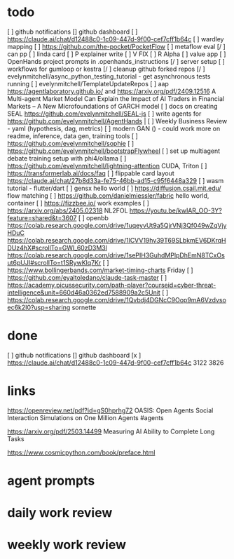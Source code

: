 
# todo
[ ] github notifications
[]   github dashboard
[ ] https://claude.ai/chat/d12488c0-1c09-447d-9f00-cef7cff1b64c
[ ] wardley mapping
[ ] https://github.com/the-pocket/PocketFlow
[ ] metaflow eval
[/ ] can pp
[ ] linda card
[ ] P explainer write
[ ] V FIX
[ ] R Alpha
[ ] value app
[ ] OpenHands project prompts in .openhands_instructions
[/ ] server setup
[ ] workflows for gumloop or kestra
[/ ] cleanup github forked repos
[/ ] evelynmitchell/async_python_testing_tutorial - get asynchronous tests running
[ ] evelynmitchell/TemplateUpdateRepos
[ ] aap https://agentlaboratory.github.io/ and https://arxiv.org/pdf/2409.12516 A Multi-agent Market Model Can Explain the Impact of AI Traders in Financial Markets – A New Microfoundations of GARCH model
[ ] docs on creating SEAL https://github.com/evelynmitchell/SEAL-js
[ ] write agents for https://github.com/evelynmitchell/AgentHands |
[ ] Weekly Business Review - yaml (hypothesis, dag, metrics)
[ ] modern GAN () - could work more on readme, inference, data gen, training tools
[ ] https://github.com/evelynmitchell/sophie
[ ] https://github.com/evelynmitchell/bootstrapFlywheel
[ ] set up multiagent debate training setup with phi4/ollama
[ ] https://github.com/evelynmitchell/lightning-attention CUDA, Triton
[ ] https://transformerlab.ai/docs/faq
[ ] flippable card layout https://claude.ai/chat/27b8d33a-fe75-46bb-ad15-c95f6448a329
[ ] wasm tutorial - flutter/dart
[ ] gensx hello world
[ ] https://diffusion.csail.mit.edu/ flow matching 
[ ] https://github.com/danielmiessler/fabric hello world, container
[ ] https://fizzbee.io/ work examples
[ ] https://arxiv.org/abs/2405.02318 NL2FOL
https://youtu.be/kwIAR_OO-3Y?feature=shared&t=3607
[ ] openbb https://colab.research.google.com/drive/1uqeyvUt9a5QjrVNj3Qf049wZqVjyHDuC https://colab.research.google.com/drive/1lCVV19hv39T69SLbkmEV6DKrqHDUz4hX#scrollTo=GWI_60zD3M3l https://colab.research.google.com/drive/1sePIH3GuhdMPlpDhEmN8TCxOsut6pUJI#scrollTo=t1SRywKlq7Kr
[ ]  https://www.bollingerbands.com/market-timing-charts Friday
[ ] https://github.com/eyaltoledano/claude-task-master
[ ] https://academy.picussecurity.com/path-player?courseid=cyber-threat-intelligence&unit=660d46a0362ed7588909a2c5Unit
[ ] https://colab.research.google.com/drive/1Qvbdj4DGNcC9Oop9mA6Vzdvsoec6k2I0?usp=sharing sornette

# done

[ ] github notifications
[]   github dashboard
[x ] https://claude.ai/chat/d12488c0-1c09-447d-9f00-cef7cff1b64c 3122 3826
# links

https://openreview.net/pdf?id=gS0hprhg72 OASIS: Open Agents Social Interaction Simulations on One Million Agents #agents

https://arxiv.org/pdf/2503.14499 Measuring AI Ability to Complete Long Tasks

https://www.cosmicpython.com/book/preface.html
# agent prompts

# daily work review

# weekly work review